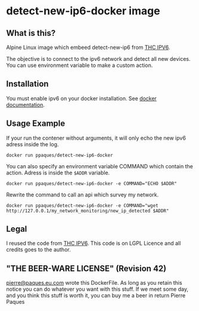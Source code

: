 # detect-new-ip6-docker image
## What is this?
Alpine Linux image which embeed detect-new-ip6 from [THC IPV6](https://github.com/vanhauser-thc/thc-ipv6).

The objective is to connect to the ipv6 network and detect all new devices. You can use environment variable to make a custom action.

## Installation
You must enable ipv6 on your docker installation. See [docker documentation](https://docs.docker.com/engine/userguide/networking/default_network/ipv6/).

## Usage Example
If your run the contener without arguments, it will only echo the new ipv6 adress inside the log.
```
docker run ppaques/detect-new-ip6-docker
```

You can also specify an environment variable COMMAND which contain the action. Adress is inside the `$ADDR` variable.

```
docker run ppaques/detect-new-ip6-docker -e COMMAND="ECHO $ADDR"
```

Rewrite the command to call an api which survey my network.
```
docker run ppaques/detect-new-ip6-docker -e COMMAND="wget http://127.0.0.1/my_network_monitoring/new_ip_detected $ADDR"
```



## Legal
I reused the code from [THC IPV6](https://github.com/vanhauser-thc/thc-ipv6). This code is on LGPL Licence and all credits goes to the author.

## "THE BEER-WARE LICENSE" (Revision 42)
<pierre@paques.eu.com> wrote this DockerFile. As long as you retain this notice you can do whatever you want with this stuff. If we meet some day, and you think this stuff is worth it, you can buy me a beer in return Pierre Paques
